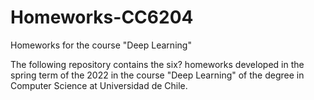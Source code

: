 # Homeworks-CC6204
Homeworks for the course "Deep Learning"

The following repository contains the six? homeworks developed in the spring term of the 2022 in the course "Deep Learning" of the degree in Computer Science at Universidad de Chile.
